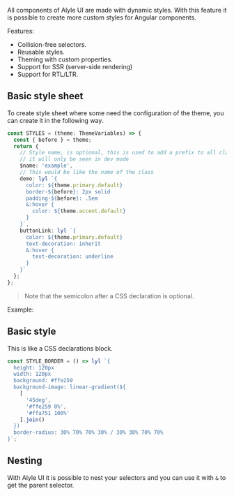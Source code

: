 <p>
  All components of Alyle UI are made with dynamic styles. With this feature it is possible to create more custom styles for Angular components.
</p>

Features:

* Collision-free selectors.
* Reusable styles.
* Theming with custom properties.
* Support for SSR (server-side rendering)
* Support for RTL/LTR.

<h2 lyTyp="headline" gutter>Basic style sheet</h2>

To create style sheet where some need the configuration of the theme, you can create it in the following way.

```ts
const STYLES = (theme: ThemeVariables) => {
  const { before } = theme;
  return {
    // Style name, is optional, this is used to add a prefix to all classes,
    // it will only be seen in dev mode
    $name: 'example',
    // This would be like the name of the class
    demo: lyl `{
      color: ${theme.primary.default}
      border-${before}: 2px solid
      padding-${before}: .5em
      &:hover {
        color: ${theme.accent.default}
      }
    }`,
    buttonLink: lyl `{
      color: ${theme.primary.default}
      text-decoration: inherit
      &:hover {
        text-decoration: underline
      }
    }`
  };
};
```

> Note that the semicolon after a CSS declaration is optional.

<p>
  Example:
</p>
<demo-view path="docs/customization/dynamic-styles/ds-basic">
  <aui-ds-basic></aui-ds-basic>
</demo-view>

<h2 lyTyp="headline" gutter>Basic style</h2>
<p>
  This is like a CSS declarations block.
</p>

```ts
const STYLE_BORDER = () => lyl `{
  height: 120px
  width: 120px
  background: #ffe259
  background-image: linear-gradient(${
    [
      '45deg',
      '#ffe259 0%',
      '#ffa751 100%'
    ].join()
  })
  border-radius: 30% 70% 70% 30% / 30% 30% 70% 70%
}`;
```

<demo-view path="docs/customization/dynamic-styles/ds-css-declarations-block">
  <aui-ds-css-declarations-block></aui-ds-css-declarations-block>
</demo-view>

<h2 lyTyp="headline" gutter>Nesting</h2>

With Alyle UI it is possible to nest your selectors and you can use it with `&` to get the parent selector.

<demo-view path="docs/customization/dynamic-styles/ds-nesting">
  <aui-ds-nesting></aui-ds-nesting>
</demo-view>
